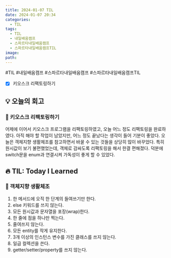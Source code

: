 ```yaml
---
title: 2024-01-07 TIL
date: 2024-01-07 20:34
categories:
  - TIL
tags:
  - TIL
  - 내일배움캠프
  - 스파르타내일배움캠프
  - 스파르타내일배움캠프TIL
image: 
path:
---
```

#TIL #내일배움캠프 #스파르타내일배움캠프 #스파르타내일배움캠프TIL 

- [x] 키오스크 리팩토링하기

## 💡 오늘의 회고
### 👀 키오스크 리팩토링하기
어제에 이어서 키오스크 프로그램을 리팩토링하였고, 오늘 어느 정도 리팩토링을 완료하였다. 아직 해야 할 작업이 남았지만, 어느 정도 끝났다는 생각이 들어 기분이 좋았다. 오늘은 객체지향 생활체조를 참고하면서 바꿀 수 있는 것들을 상당히 많이 바꾸었다. 특히 원시값이 보기 불편했었는데, 객체로 감싸도록 리팩토링을 해서 한결 편해졌다. 덕분에 switch문을 enum과 연결시켜 가독성이 좋게 할 수 있었다.


## 🔥 TIL: Today I Learned
### 👀 객체지향 생활체조
1. 한 메서드에 오직 한 단계의 들여쓰기만 한다.
2. else 키워드를 쓰지 않는다.
3. 모든 원시값과 문자열을 포장(wrap)한다.
4. 한 줄에 점을 하나만 찍는다.
5. 줄여쓰지 않는다.
6. 모든 entity를 작게 유지한다.
7. 3개 이상의 인스턴스 변수를 가진 클래스를 쓰지 않는다.
8. 일급 컬렉션을 쓴다.
9. getter/setter/property를 쓰지 않는다.
